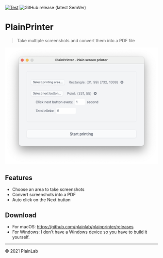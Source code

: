 [![Test](https://github.com/plainlab/plainprinter/actions/workflows/test.yml/badge.svg)](https://github.com/plainlab/plainprinter/actions/workflows/test.yml)
![GitHub release (latest SemVer)](https://img.shields.io/github/v/release/plainlab/plainprinter)

# PlainPrinter

> Take multiple screenshots and convert them into a PDF file

![Demo](.erb/assets/demo.png)

## Features

- Choose an area to take screenshots
- Convert screenshots into a PDF
- Auto click on the Next button

## Download

- For macOS: https://github.com/plainlab/plainprinter/releases
- For Windows: I don't have a Windows device so you have to build it yourself.

---

&copy; 2021 PlainLab
